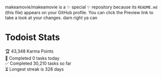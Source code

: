 makeamovie/makeamovie is a ✨ special ✨ repository because its `README.md` (this file) appears on your GitHub profile.
You can click the Preview link to take a look at your changes. darn right ya can

# Todoist Stats

<!-- TODO-IST:START -->
🏆  43,348 Karma Points           
🌸  Completed 0 tasks today           
✅  Completed 30,210 tasks so far           
⏳  Longest streak is 328 days
<!-- TODO-IST:END -->